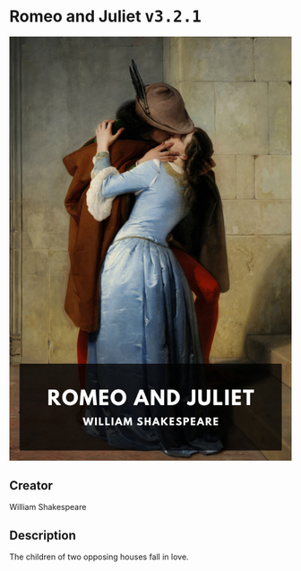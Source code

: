 
# Romeo and Juliet <kbd>v3.2.1</kbd>

<center>
  <img src="./cover-1024.jpg"/>
</center>

## Creator
William Shakespeare

## Description
The children of two opposing houses fall in love.
